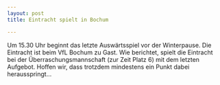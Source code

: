 ```yaml
---
layout: post
title: Eintracht spielt in Bochum

---
```


Um 15.30 Uhr beginnt das letzte Auswärtsspiel vor der Winterpause. Die Eintracht ist beim VfL Bochum zu Gast. Wie berichtet, spielt die Eintracht bei der Überraschungsmannschaft (zur Zeit Platz 6) mit dem letzten Aufgebot. Hoffen wir, dass trotzdem mindestens ein Punkt dabei herausspringt...


